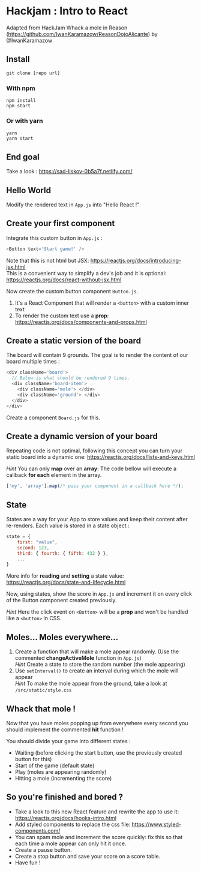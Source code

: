 # Hackjam : Intro to React

Adapted from HackJam Whack a mole in Reason (https://github.com/IwanKaramazow/ReasonDojoAlicante) by @IwanKaramazow

## Install

```
git clone [repo url]
```

### With npm

```
npm install
npm start
```

### Or with yarn

```
yarn
yarn start
```

## End goal

Take a look : https://sad-liskov-0b5a7f.netlify.com/

## Hello World

Modify the rendered text in `App.js` into "Hello React !"

## Create your first component

Integrate this custom button in `App.js` :

```js
<Button text='Start game!' />
```

Note that this is not html but JSX: https://reactjs.org/docs/introducing-jsx.html <br>
This is a convenient way to simplify a dev's job and it is optional: https://reactjs.org/docs/react-without-jsx.html

Now create the custom button component `Button.js`.

1. It's a React Component that will render a `<button>` with a custom inner text
2. To render the custom text use a **prop**: https://reactjs.org/docs/components-and-props.html

## Create a static version of the board

The board will contain 9 grounds. The goal is to render the content of our board multiple times :

```js
<div className='board'>
  // Below is what should be rendered 9 times.
  <div className='board-item'>
    <div className='mole'> </div>
    <div className='ground'> </div>
  </div>
</div>
```

Create a component `Board.js` for this.

## Create a dynamic version of your board

Repeating code is not optimal, following this concept you can turn your static board into a dynamic one: https://reactjs.org/docs/lists-and-keys.html

_Hint_ You can only **map** over an **array**: The code bellow will execute a callback **for each** element in the array.

```js
['my', 'array'].map(/* pass your component in a callback here */);
```

## State

States are a way for your App to store values and keep their content after re-renders.
Each value is stored in a state object :

```js
state = {
    first: "value",
    second: 123,
    third: { fourth: { fifth: 432 } },
    ...
}
```

More info for **reading** and **setting** a state value: https://reactjs.org/docs/state-and-lifecycle.html

Now, using states, show the score in `App.js` and increment it on every click of the Button component created previously.

_Hint_ Here the click event on `<Button>` will be a **prop** and won't be handled like a `<button>` in CSS.

## Moles... Moles everywhere...

1. Create a function that will make a mole appear randomly. (Use the commented **changeActiveMole** function in `App.js`) <br>
   _Hint_ Create a state to store the random number (the mole appearing)
2. Use `setInterval()` to create an interval during which the mole will appear <br>
   _Hint_ To make the mole appear from the ground, take a look at `/src/static/style.css`

## Whack that mole !

Now that you have moles popping up from everywhere every second you should implement the commented **hit** function !

You should divide your game into different states :

- Waiting (before clicking the start button, use the previously created button for this)
- Start of the game (default state)
- Play (moles are appearing randomly)
- Hitting a mole (incrementing the score)

## So you're finished and bored ?

- Take a look to this new React feature and rewrite the app to use it: https://reactjs.org/docs/hooks-intro.html
- Add styled components to replace the css file: https://www.styled-components.com/
- You can spam mole and increment the score quickly: fix this so that each time a mole appear can only hit it once.
- Create a pause button.
- Create a stop button and save your score on a score table.
- Have fun !
